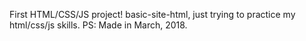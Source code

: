 First HTML/CSS/JS  project! basic-site-html, just trying to practice my html/css/js skills.
PS: Made in March, 2018.
